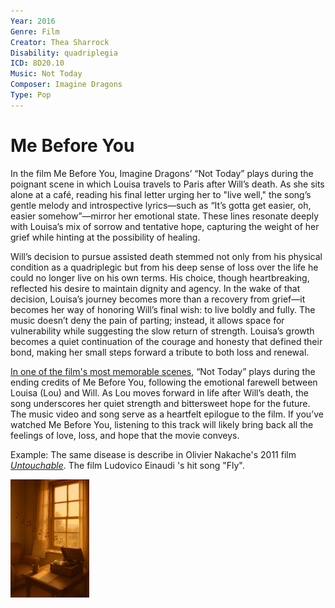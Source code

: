 ```yaml
---
Year: 2016
Genre: Film
Creator: Thea Sharrock
Disability: quadriplegia
ICD: 8D20.10
Music: Not Today
Composer: Imagine Dragons
Type: Pop
--- 
```


# Me Before You

In the film Me Before You, Imagine Dragons’ “Not Today” plays during the poignant scene in which Louisa travels to Paris after Will’s death. As she sits alone at a café, reading his final letter urging her to "live well," the song’s gentle melody and introspective lyrics—such as “It’s gotta get easier, oh, easier somehow”—mirror her emotional state. These lines resonate deeply with Louisa’s mix of sorrow and tentative hope, capturing the weight of her grief while hinting at the possibility of healing.

Will’s decision to pursue assisted death stemmed not only from his physical condition as a quadriplegic but from his deep sense of loss over the life he could no longer live on his own terms. His choice, though heartbreaking, reflected his desire to maintain dignity and agency. In the wake of that decision, Louisa’s journey becomes more than a recovery from grief—it becomes her way of honoring Will’s final wish: to live boldly and fully. The music doesn’t deny the pain of parting; instead, it allows space for vulnerability while suggesting the slow return of strength. Louisa’s growth becomes a quiet continuation of the courage and honesty that defined their bond, making her small steps forward a tribute to both loss and renewal.

[In one of the film's most memorable scenes](https://youtu.be/6tz1_znrbmc?si=IgBvV3iQmIPJt7Oh), “Not Today” plays during the ending credits of Me Before You, following the emotional farewell between Louisa (Lou) and Will. As Lou moves forward in life after Will’s death, the song underscores her quiet strength and bittersweet hope for the future. The music video and song serve as a heartfelt epilogue to the film. If you’ve watched Me Before You, listening to this track will likely bring back all the feelings of love, loss, and hope that the movie conveys.


Example: The same disease is describe in Olivier Nakache's 2011 film [*Untouchable*](heo_taeyoung.md). The film Ludovico Einaudi
's hit song "Fly".
 
<img src="./kim_minjung_img.png" alt="image depicting quardriplegia" style="width:25%;" />
